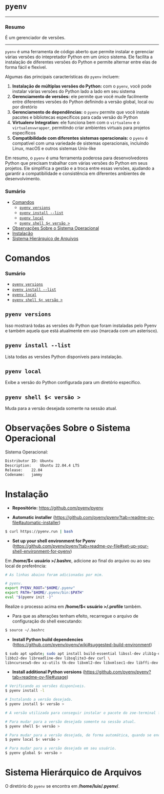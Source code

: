 # `pyenv`

---

### Resumo

É um gerenciador de versões.

---

`pyenv` é uma ferramenta de código aberto que permite instalar e gerenciar várias versões do intepretador Python em um único sistema. Ele facilita a instalação de diferentes versões do Python e permite alternar entre elas de forma fácil e flexível.

Algumas das principais características do `pyenv` incluem:

1. **Instalação de múltiplas versões do Python:** com o `pyenv`, você pode instalar várias versões do Python lado a lado em seu sistema
2. **Gerenciamento de versões:** ele permite que você mude facilmente entre diferentes versões do Python definindo a versão global, local ou por diretório
3. **Gerenciamento de dependências:** o `pyenv` permite que você instale pacotes e bibliotecas específicos para cada versão do Python
4. **Virtualenv Integration:** ele funciona bem com o `virtualenv` e o `virtualenvwrapper`, permitindo criar ambientes virtuais para projetos específicos
5. **Compatibilidade com diferentes sistemas operacionais:** o `pyenv` é compatível com uma variedade de sistemas operacionais, incluindo Linux, macOS e outros sistemas Unix-like

Em resumo, o `pyenv` é uma ferramenta poderosa para desenvolvedores Python que precisam trabalhar com várias versões do Python em seus projetos. Ele simplifica a gestão e a troca entre essas versões, ajudando a garantir a compatibilidade e consistência em diferentes ambientes de desenvolvimento.

### Sumário

- [Comandos](#comandos)
    + [`pyenv versions`](#comandos-pyenv-versions)
    + [`pyenv install --list`](#comandos-pyenv-install-list)
    + [`pyenv local`](#comandos-pyenv-local)
    + [`pyenv shell $< versão >`](#comandos-pyenv-shell-versao)
- [Observações Sobre o Sistema Operacional](#observacoes-sistema-operacional)
- [Instalação](#instalacao)
- [Sistema Hierárquico de Arquivos](#sistema-hierarquico-arquivos)

# <a id="comandos"></a>Comandos

### Sumário

- [`pyenv versions`](#comandos-pyenv-versions)
- [`pyenv install --list`](#comandos-pyenv-install-list)
- [`pyenv local`](#comandos-pyenv-local)
- [`pyenv shell $< versão >`](#comandos-pyenv-shell-versao)

## <a id="comandos-pyenv-versions"></a>`pyenv versions`

Isso mostrará todas as versões do Python que foram instaladas pelo Pyenv e também aquela que está atualmente em uso (marcada com um asterisco).

## <a id="comandos-pyenv-install-list"></a>`pyenv install --list`

Lista todas as versões Python disponíveis para instalação.

## <a id="comandos-pyenv-local"></a>`pyenv local`

Exibe a versão do Python configurada para um diretório específico.

## <a id="comandos-pyenv-shell-versao"></a>`pyenv shell $< versão >`

Muda para a versão desejada somente na sessão atual.

# <a id="observacoes-sistema-operacional"></a>Observações Sobre o Sistema Operacional

Sistema Operacional:

```bash
Distributor ID:	Ubuntu
Description:	Ubuntu 22.04.4 LTS
Release:	22.04
Codename:	jammy
```

# <a id="instalacao"></a>Instalação

- **Repositório:** https://github.com/pyenv/pyenv

- **Automatic installer** (https://github.com/pyenv/pyenv?tab=readme-ov-file#automatic-installer)

```bash
$ curl https://pyenv.run | bash
```

- **Set up your shell environment for Pyenv** (https://github.com/pyenv/pyenv?tab=readme-ov-file#set-up-your-shell-environment-for-pyenv)

Em **/home/$< usuário >/.bashrc**, adicione ao final do arquivo ou ao seu local de preferência:

```bash
# As linhas abaixo foram adicionadas por mim.

# pyenv.
export PYENV_ROOT="$HOME/.pyenv"
export PATH="$HOME/.pyenv/bin:$PATH"
eval "$(pyenv init -)"
```

Realize o processo acima em **/home/$< usuário >/.profile** também.

- Para que as alterações tenham efeito, recarregue o arquivo de configuração do shell executando:

```bash
$ source ~/.bashrc
```

- **Install Python build dependencies** (https://github.com/pyenv/pyenv/wiki#suggested-build-environment)

```bash
$ sudo apt update; sudo apt install build-essential libssl-dev zlib1g-dev \
libbz2-dev libreadline-dev libsqlite3-dev curl \
libncursesw5-dev xz-utils tk-dev libxml2-dev libxmlsec1-dev libffi-dev liblzma-dev
```

- **Install additional Python versions** (https://github.com/pyenv/pyenv?tab=readme-ov-file#usage)

```bash
# Verificando as versões disponíveis.
$ pyenv install -l

# Instalando a versão desejada.
$ pyenv install $< versão >

# A versão utilizada para conseguir instalar o pacote do zoe-terminal foi a pypy2.7-7.3.15, que é a versão 7.3.15 do PyPy para Python 2.7.

# Para mudar para a versão desejada somente na sessão atual.
$ pyenv shell $< versão >

# Para mudar para a versão desejada, de forma automática, quando se encontrar em um diretório específico (ou em um de seus subdiretórios).
$ pyenv local $< versão >

# Para mudar para a versão desejada em seu usuário.
$ pyenv global $< versão >
```

# <a id="sistema-hierarquico-arquivos"></a>Sistema Hierárquico de Arquivos

O diretório do `pyenv` se encontra em **/home/luis/.pyenv/**.